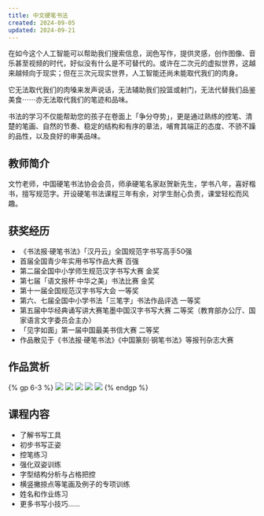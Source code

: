 ```yaml
---
title: 中文硬笔书法
created: 2024-09-05
updated: 2024-09-21
---
```


在如今这个人工智能可以帮助我们搜索信息，润色写作，提供灵感，创作图像、音乐甚至视频的时代，好似没有什么是不可替代的。或许在二次元的虚拟世界，这越来越倾向于现实；但在三次元现实世界，人工智能还尚未能取代我们的肉身。

它无法取代我们的肉嗓来发声说话，无法辅助我们投篮或射门，无法代替我们品鉴美食⋯⋯亦无法取代我们的笔迹和品味。

书法的学习不仅能帮助您的孩子在卷面上「争分夺势」，更是通过熟练的控笔、清楚的笔画、自然的节奏、稳定的结构和有序的章法，哺育其端正的态度、不骄不躁的品性，以及良好的审美品味。

## 教师简介

文竹老师，中国硬笔书法协会会员，师承硬笔名家赵贺新先生，学书八年，喜好楷书，擅写规范字。开设硬笔书法课程三年有余，对学生耐心负责，课堂轻松而风趣。

## 获奖经历

- 《书法报·硬笔书法》「汉丹云」全国规范字书写高手50强
- 首届全国青少年实用书写作品大赛 百强
- 第二届全国中小学师生规范汉字书写大赛 金奖
- 第七届「语文报杯·中华之美」书法比赛 金奖
- 第十一届全国规范汉字书写大会 一等奖
- 第六、七届全国中小学书法「三笔字」书法作品评选 一等奖
- 第五届中华经典诵写讲大赛笔墨中国汉字书写大赛 二等奖（教育部办公厅、国家语言文字委员会主办）
- 「见字如面」第一届中国最美书信大赛 二等奖
- 作品散见于《书法报·硬笔书法》《中国篆刻·钢笔书法》等报刊杂志大赛

## 作品赏析

{% gp 6-3 %}
![](https://mini-elephant-1318622621.cos.ap-chongqing.myqcloud.com/2024/09/05/640-0.webp)
![](https://mini-elephant-1318622621.cos.ap-chongqing.myqcloud.com/2024/09/05/640-1.webp)
![](https://mini-elephant-1318622621.cos.ap-chongqing.myqcloud.com/2024/09/05/640-2.webp)
![](https://mini-elephant-1318622621.cos.ap-chongqing.myqcloud.com/2024/09/05/640-3.webp)
![](https://mini-elephant-1318622621.cos.ap-chongqing.myqcloud.com/2024/09/05/640-4.webp)
{% endgp %}

## 课程内容

- 了解书写工具
- 初步书写正姿
- 控笔练习
- 强化双姿训练
- 字型结构分析与占格把控
- 横竖撇捺点等笔画及例子的专项训练
- 姓名和作业练习
- 更多书写小技巧……
